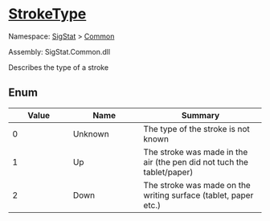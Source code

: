# [StrokeType](./StrokeType.md)
Namespace: [SigStat]() > [Common](./README.md)

Assembly: SigStat.Common.dll


Describes the type of a stroke

##	Enum

| Value<img width=200> | Name<img width=200> | Summary<img width=200> | 
| --- | --- | --- | 
| 0| Unknown| The type of the stroke is not known| <br>
| 1| Up| The stroke was made in the air (the pen did not tuch the tablet/paper)| <br>
| 2| Down| The stroke was made on the writing surface (tablet, paper etc.)| <br>


